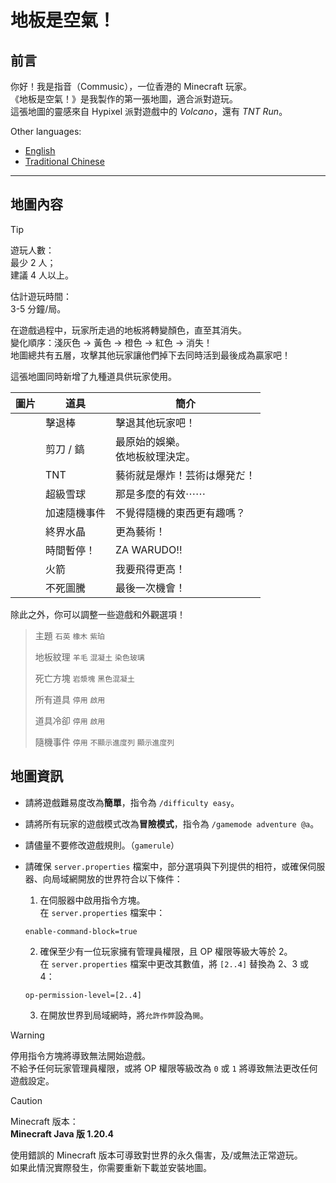 # 地板是空氣！

## 前言

你好！我是指音（Commusic），一位香港的 Minecraft 玩家。<br>
《地板是空氣！》是我製作的第一張地圖，適合派對遊玩。<br>
這張地圖的靈感來自 Hypixel 派對遊戲中的 _Volcano_，還有 _TNT Run_。

Other languages:

- [English](README.md)
- [Traditional Chinese](README.zh-Hant.md)

* * *

## 地圖內容

> [!TIP]
>
> 遊玩人數：<br>
> 最少 2 人；<br>
> 建議 4 人以上。
>
> 估計遊玩時間：<br>
> 3-5 分鐘/局。

在遊戲過程中，玩家所走過的地板將轉變顏色，直至其消失。<br>
變化順序：淺灰色 → 黃色 → 橙色 → 紅色 → 消失！<br>
地圖總共有五層，攻擊其他玩家讓他們掉下去同時活到最後成為贏家吧！

這張地圖同時新增了九種道具供玩家使用。

| 圖片 | 道具     | 簡介                  |
|----|--------|---------------------|
|    | 擊退棒    | 擊退其他玩家吧！            |
|    | 剪刀 / 鎬 | 最原始的娛樂。<br>依地板紋理決定。 |
|    | TNT    | 藝術就是爆炸！芸術は爆発だ！      |
|    | 超級雪球   | 那是多麼的有效⋯⋯           |
|    | 加速隨機事件 | 不覺得隨機的東西更有趣嗎？       |
|    | 終界水晶   | 更為藝術！               |
|    | 時間暫停！  | ZA WARUDO!!         |
|    | 火箭     | 我要飛得更高！             |
|    | 不死圖騰   | 最後一次機會！             |

除此之外，你可以調整一些遊戲和外觀選項！

> 主題 `石英` `橡木` `紫珀`
>
> 地板紋理 `羊毛` `混凝土` `染色玻璃`
> 
> 死亡方塊 `岩漿塊` `黑色混凝土`
> 
> 所有道具 `停用` `啟用`
> 
> 道具冷卻 `停用` `啟用`
> 
> 隨機事件 `停用` `不顯示進度列` `顯示進度列`

## 地圖資訊

- 請將遊戲難易度改為**簡單**，指令為 `/difficulty easy`。

- 請將所有玩家的遊戲模式改為**冒險模式**，指令為 `/gamemode adventure @a`。

- 請儘量不要修改遊戲規則。（`gamerule`）

- 請確保 `server.properties` 檔案中，部分選項與下列提供的相符，或確保伺服器、向局域網開放的世界符合以下條件：

  1. 在伺服器中啟用指令方塊。<br>在 `server.properties` 檔案中：
    ```
  enable-command-block=true
    ```
  
  2. 確保至少有一位玩家擁有管理員權限，且 OP 權限等級大等於 2。<br>在 `server.properties` 檔案中更改其數值，將 `[2..4]` 替換為 2、3 或 4：
  
    ```
  op-permission-level=[2..4]
    ```

  3. 在開放世界到局域網時，將`允許作弊`設為`開`。

> [!WARNING]
>
> 停用指令方塊將導致無法開始遊戲。<br>
> 不給予任何玩家管理員權限，或將 OP 權限等級改為 `0` 或 `1` 將導致無法更改任何遊戲設定。

> [!CAUTION]
>
> Minecraft 版本：<br>
> **Minecraft Java 版 1.20.4**
>
> 使用錯誤的 Minecraft 版本可導致對世界的永久傷害，及/或無法正常遊玩。<br>
> 如果此情況實際發生，你需要重新下載並安裝地圖。

